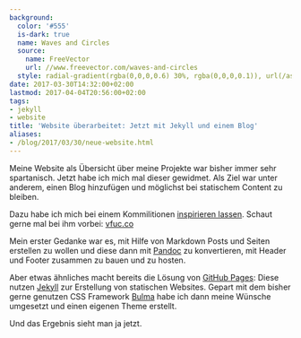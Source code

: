 ```yaml
---
background:
  color: '#555'
  is-dark: true
  name: Waves and Circles
  source:
    name: FreeVector
    url: //www.freevector.com/waves-and-circles
  style: radial-gradient(rgba(0,0,0,0.6) 30%, rgba(0,0,0,0.1)), url(/assets/backgrounds/waves-and-circles.svg)
date: 2017-03-30T14:32:00+02:00
lastmod: 2017-04-04T20:56:00+02:00
tags:
- jekyll
- website
title: 'Website überarbeitet: Jetzt mit Jekyll und einem Blog'
aliases:
- /blog/2017/03/30/neue-website.html
---
```


Meine Website als Übersicht über meine Projekte war bisher immer sehr spartanisch.
Jetzt habe ich mich mal dieser gewidmet.
Als Ziel war unter anderem, einen Blog hinzufügen und möglichst bei statischem Content zu bleiben.

Dazu habe ich mich bei einem Kommilitionen [inspirieren lassen](//vfuc.co/b/posts/v2).
Schaut gerne mal bei ihm vorbei: [vfuc.co](//vfuc.co)

Mein erster Gedanke war es, mit Hilfe von Markdown Posts und Seiten erstellen zu wollen und diese dann mit [Pandoc](//pandoc.org) zu konvertieren, mit Header und Footer zusammen zu bauen und zu hosten.

Aber etwas ähnliches macht bereits die Lösung von [GitHub Pages](//pages.github.com):
Diese nutzen [Jekyll](//jekyllrb.com) zur Erstellung von statischen Websites.
Gepart mit dem bisher gerne genutzen CSS Framework [Bulma](http://bulma.io) habe ich dann meine Wünsche umgesetzt und einen eigenen Theme erstellt.

Und das Ergebnis sieht man ja jetzt.
